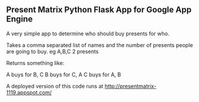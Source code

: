 ## Present Matrix Python Flask App for Google App Engine

A very simple app to determine who should buy presents for who.

Takes a comma separated list of names and the number of presents people are going to buy. eg A,B,C 2 presents

Returns something like:

A buys for B, C
B buys for C, A
C buys for A, B

A deployed version of this code runs at http://presentmatrix-1119.appspot.com/
